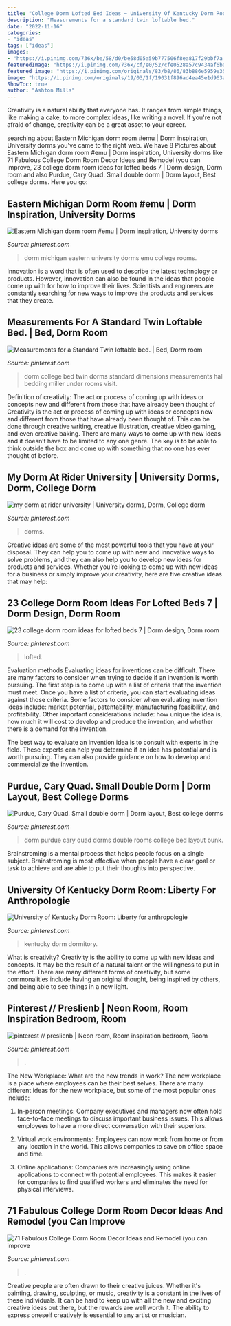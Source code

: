 ```yaml
---
title: "College Dorm Lofted Bed Ideas ~ University Of Kentucky Dorm Room: Liberty For Anthropologie"
description: "Measurements for a standard twin loftable bed."
date: "2022-11-16"
categories:
- "ideas"
tags: ["ideas"]
images:
- "https://i.pinimg.com/736x/be/58/d0/be58d05a59b777506f8ea817f29bbf7a.jpg"
featuredImage: "https://i.pinimg.com/736x/cf/e0/52/cfe0528a57c9434af6b050f478815087.jpg"
featured_image: "https://i.pinimg.com/originals/83/b8/86/83b886e5959e359d724be804034657c3.jpg"
image: "https://i.pinimg.com/originals/19/03/1f/19031f896ad4ea45e1d963abc9125a67.jpg"
ShowToc: true
author: "Ashton Mills"
---
```



Creativity is a natural ability that everyone has. It ranges from simple things, like making a cake, to more complex ideas, like writing a novel. If you're not afraid of change, creativity can be a great asset to your career.

	

		
searching about Eastern Michigan dorm room #emu | Dorm inspiration, University dorms you've came to the right web. We have 8 Pictures about Eastern Michigan dorm room #emu | Dorm inspiration, University dorms like 71 Fabulous College Dorm Room Decor Ideas and Remodel (you can improve, 23 college dorm room ideas for lofted beds 7 | Dorm design, Dorm room and also Purdue, Cary Quad. Small double dorm | Dorm layout, Best college dorms. Here you go:
		
    
## Eastern Michigan Dorm Room #emu | Dorm Inspiration, University Dorms

<img loading=lazy src="https://i.pinimg.com/736x/71/fa/15/71fa156d288bd25807dc1f25e2983b58--emu-dorm-room.jpg" onerror="this.onerror=null;this.src='https://tse2.mm.bing.net/th?id=OIP.BzolF7I-51LDnC9YYJrW_gHaEO&amp;pid=15.1';" alt="Eastern Michigan dorm room #emu | Dorm inspiration, University dorms">

_Source: pinterest.com_

>dorm michigan eastern university dorms emu college rooms. 

	

Innovation is a word that is often used to describe the latest technology or products. However, innovation can also be found in the ideas that people come up with for how to improve their lives. Scientists and engineers are constantly searching for new ways to improve the products and services that they create.

    
## Measurements For A Standard Twin Loftable Bed. | Bed, Dorm Room

<img loading=lazy src="https://i.pinimg.com/736x/3d/8a/88/3d8a88f2696882500d7bdf9f9d650daf--college-tips-dorm-life.jpg" onerror="this.onerror=null;this.src='https://tse2.mm.bing.net/th?id=OIP.FLQ-luKTk-rUZpIDq-FegwHaE3&amp;pid=15.1';" alt="Measurements for a Standard Twin loftable bed. | Bed, Dorm room">

_Source: pinterest.com_

>dorm college bed twin dorms standard dimensions measurements hall bedding miller under rooms visit. 

	

Definition of creativity: The act or process of coming up with ideas or concepts new and different from those that have already been thought of
Creativity is the act or process of coming up with ideas or concepts new and different from those that have already been thought of. This can be done through creative writing, creative illustration, creative video gaming, and even creative baking. There are many ways to come up with new ideas and it doesn’t have to be limited to any one genre. The key is to be able to think outside the box and come up with something that no one has ever thought of before.

    
## My Dorm At Rider University | University Dorms, Dorm, College Dorm

<img loading=lazy src="https://i.pinimg.com/originals/19/03/1f/19031f896ad4ea45e1d963abc9125a67.jpg" onerror="this.onerror=null;this.src='https://tse1.mm.bing.net/th?id=OIP.IlTXqxJIWRAW6YIqywtW2gHaFl&amp;pid=15.1';" alt="my dorm at rider university | University dorms, Dorm, College dorm">

_Source: pinterest.com_

>dorms. 

	

Creative ideas are some of the most powerful tools that you have at your disposal. They can help you to come up with new and innovative ways to solve problems, and they can also help you to develop new ideas for products and services. Whether you’re looking to come up with new ideas for a business or simply improve your creativity, here are five creative ideas that may help: 

    
## 23 College Dorm Room Ideas For Lofted Beds 7 | Dorm Design, Dorm Room

<img loading=lazy src="https://i.pinimg.com/736x/a3/33/e0/a333e080ac1ec27c2388b4f691bf0406.jpg" onerror="this.onerror=null;this.src='https://tse1.mm.bing.net/th?id=OIP.XdZdgN82zLDcK5A1p3pAuwHaJz&amp;pid=15.1';" alt="23 college dorm room ideas for lofted beds 7 | Dorm design, Dorm room">

_Source: pinterest.com_

>lofted. 

	

Evaluation methods
Evaluating ideas for inventions can be difficult. There are many factors to consider when trying to decide if an invention is worth pursuing. The first step is to come up with a list of criteria that the invention must meet. Once you have a list of criteria, you can start evaluating ideas against those criteria.
Some factors to consider when evaluating invention ideas include: market potential, patentability, manufacturing feasibility, and profitability. Other important considerations include: how unique the idea is, how much it will cost to develop and produce the invention, and whether there is a demand for the invention.

The best way to evaluate an invention idea is to consult with experts in the field. These experts can help you determine if an idea has potential and is worth pursuing. They can also provide guidance on how to develop and commercialize the invention.

    
## Purdue, Cary Quad. Small Double Dorm | Dorm Layout, Best College Dorms

<img loading=lazy src="https://i.pinimg.com/originals/83/b8/86/83b886e5959e359d724be804034657c3.jpg" onerror="this.onerror=null;this.src='https://tse4.mm.bing.net/th?id=OIP.CePso33mtg8e9iKALmepswHaJ4&amp;pid=15.1';" alt="Purdue, Cary Quad. Small double dorm | Dorm layout, Best college dorms">

_Source: pinterest.com_

>dorm purdue cary quad dorms double rooms college bed layout bunk. 

	

Brainstroming is a mental process that helps people focus on a single subject. Brainstroming is most effective when people have a clear goal or task to achieve and are able to put their thoughts into perspective.

    
## University Of Kentucky Dorm Room: Liberty For Anthropologie

<img loading=lazy src="https://i.pinimg.com/736x/be/58/d0/be58d05a59b777506f8ea817f29bbf7a.jpg" onerror="this.onerror=null;this.src='https://tse4.mm.bing.net/th?id=OIP.hYL4wSuWZEdNNxO2rtYH1QHaFj&amp;pid=15.1';" alt="University of Kentucky Dorm Room: Liberty for anthropologie">

_Source: pinterest.com_

>kentucky dorm dormitory. 

	

What is creativity?
Creativity is the ability to come up with new ideas and concepts. It may be the result of a natural talent or the willingness to put in the effort. There are many different forms of creativity, but some commonalities include having an original thought, being inspired by others, and being able to see things in a new light.

    
## Pinterest // Preslienb | Neon Room, Room Inspiration Bedroom, Room

<img loading=lazy src="https://i.pinimg.com/736x/cf/e0/52/cfe0528a57c9434af6b050f478815087.jpg" onerror="this.onerror=null;this.src='https://tse2.mm.bing.net/th?id=OIP.QR627yiYLLqhT5xHv2atGAHaJ3&amp;pid=15.1';" alt="pinterest // preslienb | Neon room, Room inspiration bedroom, Room">

_Source: pinterest.com_

>. 

	

The New Workplace: What are the new trends in work?
The new workplace is a place where employees can be their best selves. There are many different ideas for the new workplace, but some of the most popular ones include:
1. In-person meetings: Company executives and managers now often hold face-to-face meetings to discuss important business issues. This allows employees to have a more direct conversation with their superiors.

2. Virtual work environments: Employees can now work from home or from any location in the world. This allows companies to save on office space and time.

3. Online applications: Companies are increasingly using online applications to connect with potential employees. This makes it easier for companies to find qualified workers and eliminates the need for physical interviews.

    
## 71 Fabulous College Dorm Room Decor Ideas And Remodel (you Can Improve

<img loading=lazy src="https://i.pinimg.com/736x/8e/8e/7c/8e8e7c12a093b83556035f325603ed95.jpg" onerror="this.onerror=null;this.src='https://tse1.mm.bing.net/th?id=OIP.ExvW-9L1ae1NrYiP1moYbQHaJ3&amp;pid=15.1';" alt="71 Fabulous College Dorm Room Decor Ideas and Remodel (you can improve">

_Source: pinterest.com_

>. 

	

Creative people are often drawn to their creative juices. Whether it's painting, drawing, sculpting, or music, creativity is a constant in the lives of these individuals. It can be hard to keep up with all the new and exciting creative ideas out there, but the rewards are well worth it. The ability to express oneself creatively is essential to any artist or musician.

